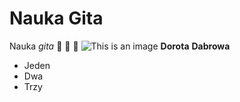 # Nauka Gita
Nauka *gita* 
:hear_no_evil: :see_no_evil:  :speak_no_evil:
![This is an image](https://myoctocat.com/assets/images/base-octocat.svg)
**Dorota**
**Dabrowa**
- Jeden
- Dwa
- Trzy
